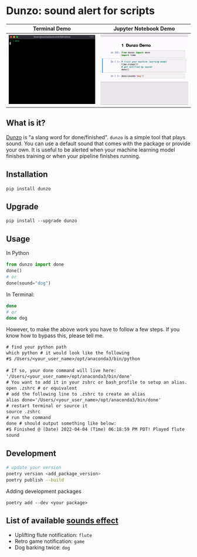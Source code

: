 # Dunzo: sound alert for scripts  


| Terminal Demo      | Jupyter Notebook Demo |
| ----------- | ----------- |
| ![](docs/demo_terminal.gif)| ![](docs/demo_jupyter.gif)       |


## What is it? 

[Dunzo](https://www.urbandictionary.com/define.php?term=dunzo) is "a slang word for done/finished". 
`dunzo` is a simple tool that plays sound. You can use a default sound that comes with the package or provide your own.
It is useful to be alerted when your machine learning model finishes training or when your pipeline finishes running. 

## Installation

```shell  
pip install dunzo
```

## Upgrade 

```shell 
pip install --upgrade dunzo
```

## Usage 

In Python 

```py 
from dunzo import done 
done()
# or 
done(sound="dog")
```

In Terminal:  

```sh 
done
# or 
done dog 
```

However, to make the above work you have to follow a few steps. If you know how to bypass this, please tell me.  

```shell
# find your python path  
which python # it would look like the following 
#$ /Users/<your_user_name>/opt/anaconda3/bin/python

# If so, your done command will live here: '/Users/<your_user_name>/opt/anaconda3/bin/done'
# You want to add it in your zshrc or bash_profile to setup an alias.  
open .zshrc # or equivalent 
# add the following line to .zshrc to create an alias   
alias done='/Users/<your_user_name>/opt/anaconda3/bin/done'
# restart terminal or source it 
source .zshrc
# run the command 
done # should output something like below:   
#$ Finished @ (Date) 2022-04-04 (Time) 06:18:59 PM PDT! Played flute sound
```

## Development 

```sh
# update your version 
poetry version <add_package_version> 
poetry publish --build
```

Adding development packages 

```shell
poetry add --dev <your package>
```

## List of available [sounds effect](https://mixkit.co/free-sound-effects/) 
 
- Uplifting flute notification: `flute` 
- Retro game notification: `game`
- Dog barking twice: `dog`  
